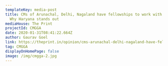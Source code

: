 ```yaml
---
templateKey: media-post
title: CMs of Arunachal, Delhi, Nagaland have fellowships to work with youth.
  Why Haryana stands out
mediaHouse: The Print
projectId: CMGGA
date: 2020-01-31T08:41:22.664Z
author: Gaurav Goel
link: https://theprint.in/opinion/cms-arunachal-delhi-nagaland-have-fellowships-youth-haryana-stands-out/355509/
tag: CMGGA
displayOnHomePage: false
image: /img/cmgga-2.jpg
---
```


